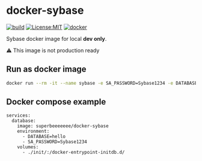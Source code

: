 # docker-sybase

[![build](https://github.com/cboudereau/docker-sybase/workflows/publish/badge.svg)](https://github.com/cboudereau/docker-sybase/actions/workflows/publish.yml?query=event%3Arelease)
[![License:MIT](https://img.shields.io/badge/License-MIT-yellow.svg)](https://opensource.org/licenses/MIT)
[![docker](https://img.shields.io/docker/pulls/superbeeeeeee/docker-sybase)](https://hub.docker.com/r/superbeeeeeee/docker-sybase)


Sybase docker image for local __dev only__.

:warning: This image is not production ready

## Run as docker image
```bash
docker run --rm -it --name sybase -e SA_PASSWORD=Sybase1234 -e DATABASE=hello -v $(pwd)/init/:/docker-entrypoint-initdb.d/ superbeeeeeee/docker-sybase
```

## Docker compose example
```
services:
  database:
    image: superbeeeeeee/docker-sybase
    environment:
      - DATABASE=hello
      - SA_PASSWORD=Sybase1234
    volumes:
      - ./init/:/docker-entrypoint-initdb.d/
```